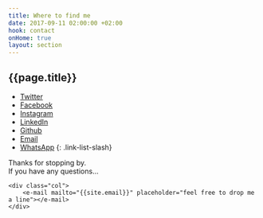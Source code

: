 ```yaml
---
title: Where to find me
date: 2017-09-11 02:00:00 +02:00
hook: contact
onHome: true
layout: section
---
```


## {{page.title}}

- [Twitter](//twitter.com/ChristianWijnia) 
- [Facebook](//www.facebook.com/ChristianWijnia) 
- [Instagram](//instagram.com/christhebutcher) 
- [LinkedIn](//linkedin.com/in/christian-wijnia-1364a29b) 
- [Github](//github.com/christhebutcher) 
- [Email](mailto:ccwijnia@gmail.com) 
- [WhatsApp](//api.whatsapp.com/send?phone=31642407442)
{: .link-list-slash}

<instagram-feed></instagram-feed>

<div class="e-mail-form type-md">
    <div class="col">
        Thanks for stopping by.<br>
        If you have any questions...<br>
    </div>

    <div class="col">
        <e-mail mailto="{{site.email}}" placeholder="feel free to drop me a line"></e-mail>
    </div>
</div>

 

